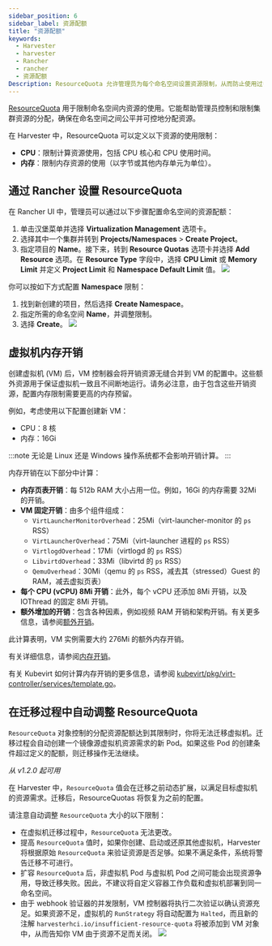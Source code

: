 ```yaml
---
sidebar_position: 6
sidebar_label: 资源配额
title: "资源配额"
keywords:
  - Harvester
  - harvester
  - Rancher
  - rancher
  - 资源配额
Description: ResourceQuota 允许管理员为每个命名空间设置资源限制，从而防止使用过多资源，并确保达到配额时其他命名空间能顺利运行。
---
```


[ResourceQuota](https://kubernetes.io/docs/concepts/policy/resource-quotas/) 用于限制命名空间内资源的使用。它能帮助管理员控制和限制集群资源的分配，确保在命名空间之间公平并可控地分配资源。

在 Harvester 中，ResourceQuota 可以定义以下资源的使用限制：
- **CPU**：限制计算资源使用，包括 CPU 核心和 CPU 使用时间。
- **内存**：限制内存资源的使用（以字节或其他内存单元为单位）。

## 通过 Rancher 设置 ResourceQuota
在 Rancher UI 中，管理员可以通过以下步骤配置命名空间的资源配额：

1. 单击汉堡菜单并选择 **Virtualization Management** 选项卡。
1. 选择其中一个集群并转到 **Projects/Namespaces** > **Create Project**。
1. 指定项目的 **Name**。接下来，转到 **Resource Quotas** 选项卡并选择 **Add Resource** 选项。在 **Resource Type** 字段中，选择 **CPU Limit** 或 **Memory Limit** 并定义 **Project Limit** 和 **Namespace Default Limit** 值。
   ![](/img/v1.2/rancher/create-project.png)

你可以按如下方式配置 **Namespace** 限制：

1. 找到新创建的项目，然后选择 **Create Namespace**。
1. 指定所需的命名空间 **Name**，并调整限制。
1. 选择 **Create**。
   ![](/img/v1.2/rancher/create-namespace.png)

## 虚拟机内存开销
创建虚拟机 (VM) 后，VM 控制器会将开销资源无缝合并到 VM 的配置中。这些额外资源用于保证虚拟机一致且不间断地运行。请务必注意，由于包含这些开销资源，配置内存限制需要更高的内存预留。

例如，考虑使用以下配置创建新 VM：
- CPU：8 核
- 内存：16Gi

:::note
无论是 Linux 还是 Windows 操作系统都不会影响开销计算。
:::

内存开销在以下部分中计算：
- **内存页表开销**：每 512b RAM 大小占用一位。例如，16Gi 的内存需要 32Mi 的开销。
- **VM 固定开销**：由多个组件组成：
   - `VirtLauncherMonitorOverhead`：25Mi（virt-launcher-monitor 的 `ps` RSS）
   - `VirtLauncherOverhead`：75Mi（virt-launcher 进程的 `ps` RSS）
   - `VirtlogdOverhead`：17Mi（virtlogd 的 `ps` RSS）
   - `LibvirtdOverhead`：33Mi（libvirtd 的 `ps` RSS）
   - `QemuOverhead`：30Mi（qemu 的 `ps` RSS，减去其（stressed）Guest 的 RAM，减去虚拟页表）
- **每个 CPU (vCPU) 8Mi 开销**：此外，每个 vCPU 还添加 8Mi 开销，以及 IOThread 的固定 8Mi 开销。
- **额外增加的开销**：包含各种因素，例如视频 RAM 开销和架构开销。有关更多信息，请参阅[额外开销](https://github.com/kubevirt/kubevirt/blob/2bb88c3d35d33177ea16c0f1e9fffdef1fd350c6/pkg/virt-controller/services/template.go#L1853-L1890)。

此计算表明，VM 实例需要大约 276Mi 的额外内存开销。

有关详细信息，请参阅[内存开销](https://kubevirt.io/user-guide/virtual_machines/virtual_hardware/#memory-overhead)。

有关 Kubevirt 如何计算内存开销的更多信息，请参阅 [kubevirt/pkg/virt-controller/services/template.go](https://github.com/kubevirt/kubevirt/blob/v0.54.0/pkg/virt-controller/services/template.go#L1804)。

## 在迁移过程中自动调整 ResourceQuota
`ResourceQuota` 对象控制的分配资源配额达到其限制时，你将无法迁移虚拟机。迁移过程会自动创建一个镜像源虚拟机资源需求的新 Pod。如果这些 Pod 的创建条件超过定义的配额，则迁移操作无法继续。

_从 v1.2.0 起可用_

在 Harvester 中，`ResourceQuota` 值会在迁移之前动态扩展，以满足目标虚拟机的资源需求。迁移后，ResourceQuotas 将恢复为之前的配置。

请注意自动调整 `ResourceQuota` 大小的以下限制：
- 在虚拟机迁移过程中，`ResourceQuota` 无法更改。
- 提高 `ResourceQuota` 值时，如果你创建、启动或还原其他虚拟机，Harvester 将根据原始 `ResourceQuota` 来验证资源是否足够。如果不满足条件，系统将警告迁移不可进行。
- 扩容 `ResourceQuota` 后，非虚拟机 Pod 与虚拟机 Pod 之间可能会出现资源争用，导致迁移失败。因此，不建议将自定义容器工作负载和虚拟机部署到同一命名空间。
- 由于 webhook 验证器的并发限制，VM 控制器将执行二次验证以确认资源充足。如果资源不足，虚拟机的 `RunStrategy` 将自动配置为 `Halted`，而且新的注解 `harvesterhci.io/insufficient-resource-quota` 将被添加到 VM 对象中，从而告知你 VM 由于资源不足而关闭。
   ![](/img/v1.2/rancher/vm-annotation-insufficient-resource-quota.png)